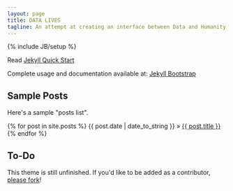 ```yaml
---
layout: page
title: DATA LIVES
tagline: An attempt at creating an interface between Data and Humanity
---
```

{% include JB/setup %}

Read [Jekyll Quick Start](http://jekyllbootstrap.com/usage/jekyll-quick-start.html)

Complete usage and documentation available at: [Jekyll Bootstrap](http://jekyllbootstrap.com)

## Sample Posts

Here's a sample "posts list".

{% for post in site.posts %}
<span>{{ post.date | date_to_string }}</span> &raquo; <a href="{{ BASE_PATH }}{{ post.url }}">{{ post.title }}</a>
{% endfor %}

## To-Do

This theme is still unfinished. If you'd like to be added as a contributor, [please fork](http://github.com/dbtek/jekyll-bootstrap-3)!


